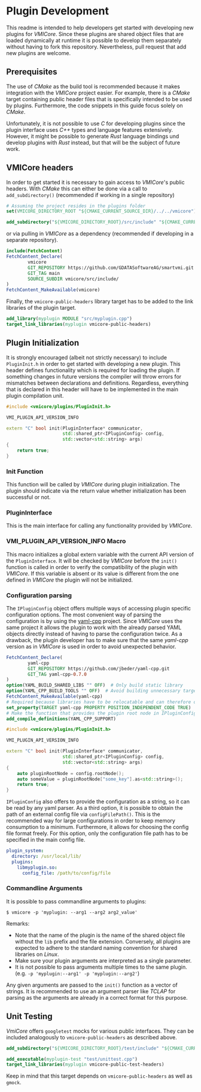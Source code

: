 # Plugin Development

This readme is intended to help developers get started with developing new plugins for *VMICore*.
Since these plugins are shared object files that are loaded dynamically at runtime it is possible to develop them
separately without having to fork this repository. Nevertheless, pull request that add new plugins are welcome.

## Prerequisites

The use of *CMake* as the build tool is recommended because it makes integration with the *VMICore* project easier. For
example, there is a *CMake* target containing public header files that is specifically intended to be used by plugins.
Furthermore, the code snippets in this guide focus solely on *CMake*.

Unfortunately, it is not possible to use *C* for developing plugins since the plugin interface uses *C++* types and
language features extensively. However, it might be possible to generate *Rust* language bindings und develop plugins
with *Rust* instead, but that will be the subject of future work.

## VMICore headers

In order to get started it is necessary to gain access to *VMICore*'s public headers. With *CMake* this can either be
done via a call to `add_subdirectory()` (recommended if working in a single repository)

```cmake
# Assuming the project resides in the plugins folder
set(VMICORE_DIRECTORY_ROOT "${CMAKE_CURRENT_SOURCE_DIR}/../../vmicore")

add_subdirectory("${VMICORE_DIRECTORY_ROOT}/src/include" "${CMAKE_CURRENT_BINARY_DIR}/vmicore-public-headers")
```

or via pulling in *VMICore* as a dependency (recommended if developing in a separate repository).

```cmake
include(FetchContent)
FetchContent_Declare(
        vmicore
        GIT_REPOSITORY https://github.com/GDATASoftwareAG/smartvmi.git
        GIT_TAG main
        SOURCE_SUBDIR vmicore/src/include/
)
FetchContent_MakeAvailable(vmicore)
```

Finally, the `vmicore-public-headers` library target has to be added to the link libraries of the plugin target.

```cmake
add_library(myplugin MODULE "src/myplugin.cpp")
target_link_libraries(myplugin vmicore-public-headers)
```

## Plugin Initialization

It is strongly encouraged (albeit not strictly necessary) to include `PluginInit.h` in order to get started with
developing a new plugin. This header defines functionality which is required for loading the plugin. If something
changes in future versions the compiler will throw errors for mismatches between declarations and definitions.
Regardless, everything that is declared in this header will have to be implemented in the main plugin compilation unit.

```c++
#include <vmicore/plugins/PluginInit.h>

VMI_PLUGIN_API_VERSION_INFO

extern "C" bool init(PluginInterface* communicator,
                     std::shared_ptr<IPluginConfig> config,
                     std::vector<std::string> args)
{
    return true;
}
```

### Init Function

This function will be called by *VMICore* during plugin initialization. The plugin should indicate via the return value
whether initialization has been successful or not.

### PluginInterface

This is the main interface for calling any functionality provided by *VMICore*.

### VMI_PLUGIN_API_VERSION_INFO Macro

This macro initializes a global extern variable with the current API version of the `PluginInterface`. It will be
checked by *VMICore* before the `init()` function is called in order to verify the compatibility of the plugin with
*VMICore*. If this variable is absent or its value is different from the one defined in *VMICore* the plugin will not be
initialized.

### Configuration parsing

The `IPluginConfig` object offers multiple ways of accessing plugin specific configuration options.
The most convenient way of parsing the configuration is by using the [yaml-cpp](https://github.com/jbeder/yaml-cpp)
project. Since *VMICore* uses the same project it allows the plugin to work with the already parsed YAML objects
directly instead of having to parse the configuration twice. As a drawback, the plugin developer has to make sure that
the same *yaml-cpp* version as in *VMICore* is used in order to avoid unexpected behavior.

```cmake
FetchContent_Declare(
        yaml-cpp
        GIT_REPOSITORY https://github.com/jbeder/yaml-cpp.git
        GIT_TAG yaml-cpp-0.7.0
)
option(YAML_BUILD_SHARED_LIBS "" OFF)  # Only build static library
option(YAML_CPP_BUILD_TOOLS "" OFF)  # Avoid building unnecessary target
FetchContent_MakeAvailable(yaml-cpp)
# Required because libraries have to be relocatable and can therefore only link with relocatable code
set_property(TARGET yaml-cpp PROPERTY POSITION_INDEPENDENT_CODE TRUE)
# Make the function that provides the plugin root node in IPluginConfig available 
add_compile_definitions(YAML_CPP_SUPPORT)
```

```c++
#include <vmicore/plugins/PluginInit.h>

VMI_PLUGIN_API_VERSION_INFO

extern "C" bool init(PluginInterface* communicator,
                     std::shared_ptr<IPluginConfig> config,
                     std::vector<std::string> args)
{
    auto pluginRootNode = config.rootNode();
    auto someValue = pluginRootNode["some_key"].as<std::string>();
    return true;
}
```

`IPluginConfig` also offers to provide the configuration as a string, so it can be read by any yaml parser.
As a third option, it is possible to obtain the path of an external config file via `configFilePath()`. This is the
recommended way for large configurations in order to keep memory consumption to a minimum. Furthermore, it allows for
choosing the config file format freely. For this option, only the configuration file path has to be specified in the
main config file.

```yaml
plugin_system:
  directory: /usr/local/lib/
  plugins:
    libmyplugin.so:
      config_file: /path/to/config/file
```

### Commandline Arguments

It is possible to pass commandline arguments to plugins:

```shell
$ vmicore -p 'myplugin: --arg1 --arg2 arg2_value'
```

Remarks:

- Note that the name of the plugin is the name of the shared object file without the `lib` prefix and the file
  extension. Conversely, all plugins are expected to adhere to the standard naming convention for shared libraries on
  *Linux*.
- Make sure your plugin arguments are interpreted as a single parameter.
- It is not possible to pass arguments multiple times to the same plugin.
  (e.g. `-p 'myplugin:--arg1' -p 'myplugin:--arg2'`)

Any given arguments are passed to the `init()` function as a vector of strings. It is recommended to use an argument
parser like *TCLAP* for parsing as the arguments are already in a correct format for this purpose.

## Unit Testing

*VmiCore* offers `googletest` mocks for various public interfaces. They can be included analogously
to `vmicore-public-headers` as described above.

```cmake
add_subdirectory("${VMICORE_DIRECTORY_ROOT}/test/include" "${CMAKE_CURRENT_BINARY_DIR}/vmicore-public-test-headers")

add_executable(myplugin-test "test/unittest.cpp")
target_link_libraries(myplugin vmicore-public-test-headers)
```

Keep in mind that this target depends on `vmicore-public-headers` as well as `gmock`.
